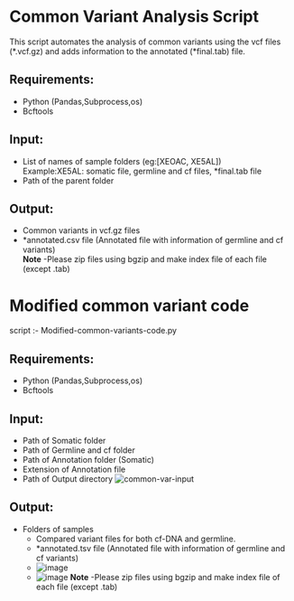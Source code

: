 # Common Variant Analysis Script
This script automates the analysis of common variants using the vcf files (*.vcf.gz) and adds information to the annotated (*final.tab) file.  
## **Requirements:**  
  - Python (Pandas,Subprocess,os)  
  - Bcftools  
## **Input:**  
  - List of names of sample folders (eg:[XEOAC, XE5AL])   
      Example:XE5AL: somatic file, germline and cf files, *final.tab file  
  - Path of the parent folder  
## **Output:** 
  - Common variants in vcf.gz files  
  - *annotated.csv file (Annotated file with information of germline and cf variants)  
**Note**
-Please zip files using bgzip and make index file of each file (except .tab)

# Modified common variant code
  script :- Modified-common-variants-code.py
## **Requirements:**  
  - Python (Pandas,Subprocess,os)  
  - Bcftools
## **Input:**  
  - Path of Somatic folder  
  - Path of Germline and cf folder
  - Path of Annotation folder (Somatic)
  - Extension of Annotation file
  - Path of Output directory
![common-var-input](https://github.com/user-attachments/assets/f8df6564-9eb1-4a3d-b85f-d8020e4df5a5)

## **Output:** 
  - Folders of samples 
      - Compared variant files for both cf-DNA and germline. 
      - *annotated.tsv file (Annotated file with information of germline and cf variants)
      - ![image](https://github.com/user-attachments/assets/6f3197c6-0c40-4020-bf25-519907ad9b4a)
      - ![image](https://github.com/user-attachments/assets/2d8e381e-4612-4a94-8b51-27f47d9c932d) 
**Note**
-Please zip files using bgzip and make index file of each file (except .tab)

